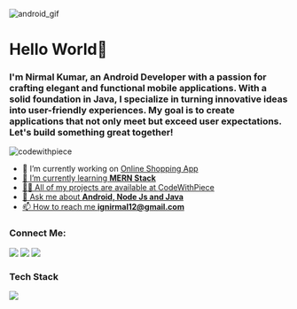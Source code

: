 ![android_gif](https://github.com/CodeWithPiece/CodeWithPiece/assets/145927850/d762e402-39bf-44d9-ac0a-44354ea30d60)
<h1 align="left">Hello World👋 </h1>
<h3 align="left">I'm Nirmal Kumar, an Android Developer with a passion for crafting elegant and functional mobile applications. With a solid foundation in Java, I specialize in turning innovative ideas into user-friendly experiences. My goal is to create applications that not only meet but exceed user expectations. Let's build something great together!</h3>

<p align="left"> <img src="https://komarev.com/ghpvc/?username=codewithpiece&label=Profile%20views&color=0e75b6&style=flat" alt="codewithpiece" /> </p>

- 🔭 I’m currently working on <a href="https://github.com/CodeWithPiece/Online-Shopping" /> Online Shopping App
- 🌱 I’m currently learning **MERN Stack**
- 👨‍💻 All of my projects are available at <a href="https://github.com/CodeWithPiece?tab=repositories" />CodeWithPiece
- 💬 Ask me about **Android, Node Js and Java**
- 📫 How to reach me **ignirmal12@gmail.com**

<h3 align="left">Connect Me:</h3>
<p align="left">
    <img src="https://skillicons.dev/icons?i=instagram"/>
    <img src="https://skillicons.dev/icons?i=twitter"/>
    <img src="https://skillicons.dev/icons?i=linkedin"/>
</p>
<h3 align="left">Tech Stack</h3>
<div align="left">
    <img src="https://skillicons.dev/icons?i=html,css,bootstrap,javascript,react,redux,nodejs,express,java,androidstudio,flutter,mysql,mongodb,firebase,mui,vscode,github,git,discord,postman" />
</div>
